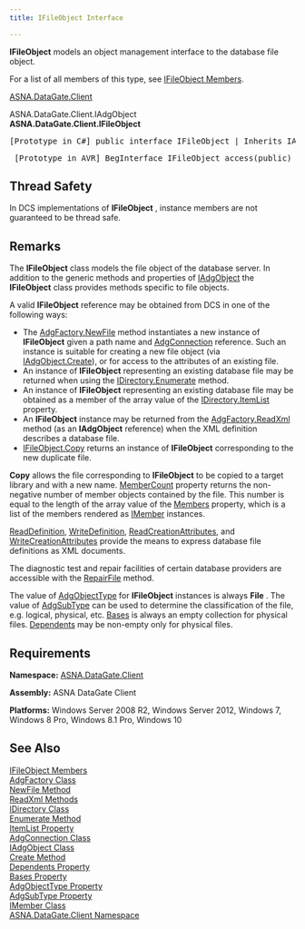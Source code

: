 ```yaml
---
title: IFileObject Interface

---
```


<span> **IFileObject** </span> models an object management interface to the database file object. 

For a list of all members of this type, see [IFileObject Members](ifile-object-members.html).

[ASNA.DataGate.Client](datagate-client-namespace.html) 

ASNA.DataGate.Client.IAdgObject<br /> **ASNA.DataGate.Client.<span>IFileObject</span>** 
<pre class="prettyprint">
[Prototype in C#] public interface IFileObject | Inherits IAdgObject</pre>
<pre class="prettyprint"> [Prototype in AVR] BegInterface IFileObject access(public) implements(IAdgObject)</pre>

## Thread Safety

In DCS implementations of **IFileObject** , instance members are not guaranteed to be thread safe.
## Remarks

The **IFileObject** class models the file object of the database server. In addition to the generic methods and properties of [ IAdgObject](iadg-object-class.html) the **IFileObject** class provides methods specific to file objects. 

A valid **IFileObject** reference may be obtained from DCS in one of the following ways:

- The [AdgFactory.NewFile](adg-factory-class-new-file-method.html) method instantiates a new instance of **IFileObject** given a path name and [AdgConnection](adg-connection-class.html) reference. Such an instance is suitable for creating a new file object (via [ IAdgObject.Create](iadg-object-class-create-method.html)), or for access to the attributes of an existing file.
- An instance of **IFileObject** representing an existing database file may be returned when using the [ IDirectory.Enumerate](idirectory-class-enumerate-method.html) method.
- An instance of **IFileObject** representing an existing database file may be obtained as a member of the array value of the [ IDirectory.ItemList](idirectory-class-item-list-property.html) property.
- An **IFileObject** instance may be returned from the [ AdgFactory.ReadXml](adg-factory-class-read-xml-methods.html) method (as an **IAdgObject** reference) when the XML definition describes a database file.
- [IFileObject.Copy](ifile-object-class-copy-method.html) returns an instance of **IFileObject** corresponding to the new duplicate file.

**Copy** allows the file corresponding to **IFileObject** to be copied to a target library and with a new name. [ MemberCount](ifile-object-class-member-count-property.html) property returns the non-negative number of member objects contained by the file. This number is equal to the length of the array value of the [Members](ifile-object-class-members-property.html) property, which is a list of the members rendered as [IMember](imember-class.html) instances.

[ReadDefinition](ifile-object-class-read-definition-method.html), [ WriteDefinition](ifile-object-class-write-definition-method.html), [ ReadCreationAttributes](ifile-object-class-read-creation-attributes-method.html), and [ WriteCreationAttributes](ifile-object-class-write-creation-attributes-method.html) provide the means to express database file definitions as XML documents.

The diagnostic test and repair facilities of certain database providers are accessible with the [RepairFile](ifile-object-class-repair-file-method.html) method.

The value of [AdgObjectType](iadg-object-class-adg-object-type-property.html) for **IFileObject** instances is always **File** . The value of [AdgSubType](iadg-object-class-adg-subtype-property.html) can be used to determine the classification of the file, e.g. logical, physical, etc. [Bases](iadg-object-class-bases-property.html) is always an empty collection for physical files. [Dependents](iadg-object-class-dependents-property.html) may be non-empty only for physical files.
## Requirements

**Namespace:** [ASNA.DataGate.Client](datagate-client-namespace.html) 

**Assembly:** ASNA DataGate Client

**Platforms:** Windows Server 2008 R2, Windows Server 2012, Windows 7, Windows 8 Pro, Windows 8.1 Pro, Windows 10
## See Also


[IFileObject Members](ifile-object-members.html)
      <br />
[AdgFactory Class](adg-factory-class.html)
      <br />
[NewFile Method](adg-factory-class-new-file-method.html)
      <br />
[ReadXml Methods](adg-factory-class-read-xml-methods.html)
      <br />
[IDirectory Class](idirectory-class.html)
      <br />
[Enumerate Method](idirectory-class-enumerate-method.html)
      <br />
[ItemList Property](idirectory-class-item-list-property.html)
      <br />
[AdgConnection Class](adg-connection-class.html)
      <br />
[IAdgObject Class](iadg-object-class.html)
      <br />
[Create Method](iadg-object-class-create-method.html)
      <br />
[Dependents Property](iadg-object-class-dependents-property.html)
      <br />
[Bases Property](iadg-object-class-bases-property.html)
      <br />
[AdgObjectType Property](iadg-object-class-adg-object-type-property.html)
      <br />
[AdgSubType Property](iadg-object-class-adg-subtype-property.html)
      <br />
[IMember Class](imember-class.html)
      <br />
[ASNA.DataGate.Client Namespace](datagate-client-namespace.html)

